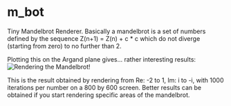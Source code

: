 # m_bot
Tiny Mandelbrot Renderer. Basically a mandelbrot is a set of numbers defined by the sequence Z(n+1) = Z(n) + c * c which do not diverge (starting from zero) to no further than 2. <br>

Plotting this on the Argand plane gives... rather interesting results:
![Rendering the Mandelbrot!](https://i.imgur.com/7nXDnL1.png) <br>

This is the result obtained by rendering from Re: -2 to 1, Im: i to -i, with 1000 iterations per number on a 800 by 600 screen. Better results can be obtained if you start rendering specific areas of the mandelbrot.
